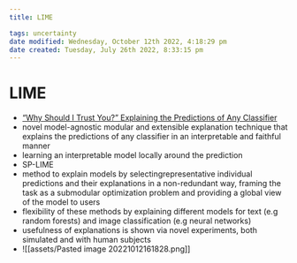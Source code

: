 ```yaml
---
title: LIME

tags: uncertainty 
date modified: Wednesday, October 12th 2022, 4:18:29 pm
date created: Tuesday, July 26th 2022, 8:33:15 pm
---
```


# LIME
- [“Why Should I Trust You?” Explaining the Predictions of Any Classifier](https://arxiv.org/abs/1602.04938v1)
- novel model-agnostic modular and extensible explanation technique that explains the predictions of any classifier in an interpretable and faithful manner
- learning an interpretable model locally around the prediction
- SP-LIME
- method to explain models by selectingrepresentative individual predictions and their explanations in a non-redundant way, framing the task as a submodular optimization problem and providing a global view of the model to users
- flexibility of these methods by explaining different models for text (e.g random forests) and image classification (e.g neural networks)
- usefulness of explanations is shown via novel experiments, both simulated and with human subjects
- ![[assets/Pasted image 20221012161828.png]]

